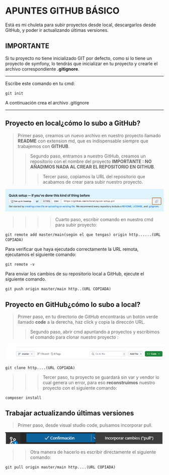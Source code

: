 # APUNTES GITHUB BÁSICO

Está es mi chuleta para subir proyectos desde local, descargarlos desde GitHub, y poder ir actualizando  últimas versiones.

## IMPORTANTE

Si tu proyecto no tiene inicializado GIT por defecto, como si lo tiene un proyecto de symfony, lo tendrás que inicializar en tu proyecto y crearle el archivo correspondiente **.gitignore**.

***

Escribe este comando en tu cmd:

```shell
git init
```

A continuación crea el archivo .gitignore

***

## Proyecto en local¿cómo lo subo a GitHub?

> Primer paso, creamos un nuevo archivo en nuestro proyecto llamado **README** con extension md, que es indispensable siempre que trabajemos con **GITHUB**.
>> Segundo paso, entramos a nuestro GitHub, creamos un repositorio con el nombre del proyecto **IMPORTANTE : NO AÑADIMOS NADA AL CREAR EL REPOSITORIO EN GITHUB**.
>>> Tercer paso, copiamos la URL del repositorio que acabamos de crear para subir nuestro proyecto.

![Texto alternativo](img/copiar%20URL.png "Texto de hover")

>>>> Cuarto paso, escribir comando en nuestro cmd para subir proyecto:

```shell
git remote add master/main(según el que tengas) origin http......(URL COPIADA)
```

 Para verificar que haya ejecutado correctamente la URL remota, ejecutamos el siguiente comando:

```shell
git remote -v
```

 Para enviar los cambios de su repositorio local a GitHub, ejecute el siguiente comando.

```shell
git push origin master/main http..(URL COPIADA)

```

## Proyecto en GitHub¿cómo lo subo a local?

> Primer paso, en tu directorio de GitHub encontrarás un botón verde llamado **code** a la derecha, haz click y copia la direccón URL.
>> Segundo paso, abrir cmd apuntando a proyectos y escribimos el comando para clonar nuestro proyecto :

![Texto alternativo](img/boton_code.png "Texto de hover")

```shell
git clone http....(URL COPIADA)
```

>>> Tercer paso, tu proyecto se guardará sin var y vendor lo cual genera un error, para eso **reconstruimos** nuestro proyecto con el siguiente comando:

```shell
composer install
```

## Trabajar actualizando últimas versiones

>Primer paso, desde visual studio code, pulsamos incorporar pull.

![Texto alternativo](img/vs_clone.png "Texto de hover")

>>Otra manera de hacerlo es escribir directamente el siguiente comando:

```shell
git pull origin master/main http....(URL COPIADA)
```